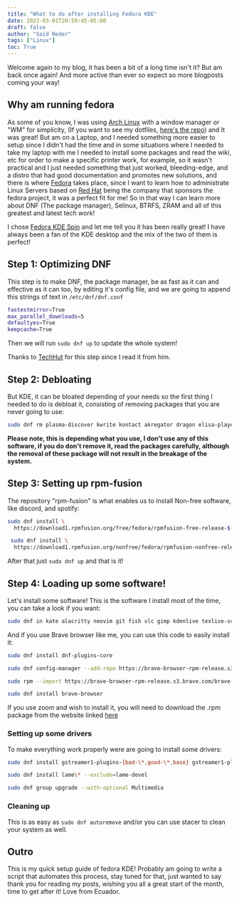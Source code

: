 ```yaml
---
title: "What to do after installing Fedora KDE"
date: 2022-03-01T20:59:45-05:00
draft: false
author: "Said Neder"
tags: ["Linux"]
toc: True
---
```


Welcome again to my blog, it has been a bit of a long time isn't it? But am back once again! And more active than ever so expect so more blogposts coming your way!

## Why am running fedora
As some of you know, I was using [Arch Linux](https://archlinux.org/) with a window manager or "WM" for simplicity, (If you want to see my dotfiles, [here's the repo](https://github.com/crazyc4t/dotfiles)) and It was great! But am on a Laptop, and I needed something more easier to setup since I didn't had the time and in some situations where I needed to take my laptop with me I needed to install some packages and read the wiki, etc for order to make a specific printer work, for example, so it wasn't practical and I just needed something that just worked, bleeding-edge, and a distro that had good documentation and promotes new solutions, and there is where [Fedora](https://getfedora.org/) takes place, since I want to learn how to administrate Linux Servers based on [Red Hat](https://redhat.com) being the company that sponsors the fedora project, it was a perfect fit for me! So in that way I can learn more about DNF (The package manager), Selinux, BTRFS, ZRAM and all of this greatest and latest tech work!

I chose [Fedora KDE Spin](https://spins.fedoraproject.org/) and let me tell you it has been really great! I have always been a fan of the KDE desktop and the mix of the two of them is perfect!

## Step 1: Optimizing DNF

This step is to make DNF, the package manager, be as fast as it can and effective as it can too, by editing it's config file, and we are going to append this strings of text in `/etc/dnf/dnf.conf`

```bash
fastestmirror=True
max_parallel_downloads=5
defaultyes=True
keepcache=True
```

Then we will run `sudo dnf up` to update the whole system!

Thanks to [TechHut](https://www.youtube.com/channel/UCjSEJkpGbcZhvo0lr-44X_w) for this step since I read it from him.

## Step 2: Debloating

But KDE, it can be bloated depending of your needs so the first thing I needed to do is debloat it, consisting of removing packages that you are never going to use:

```bash
sudo dnf rm plasma-discover kwrite kontact akregator dragon elisa-player kaddressbook kcharselect kmag kpat kmahjongg kfind kmail kmouth kmines kolourpaint kmousetool konversation korganizer krfb krdc kruler kwrite
```

**Please note, this is depending what you use, I don't use any of this software, if you do don't remove it, read the packages carefully, although the removal of these package will not result in the breakage of the system.**

## Step 3: Setting up rpm-fusion

The repository "rpm-fusion" is what enables us to install Non-free software, like discord, and spotify:

```bash
sudo dnf install \
  https://download1.rpmfusion.org/free/fedora/rpmfusion-free-release-$(rpm -E %fedora).noarch.rpm

 sudo dnf install \
  https://download1.rpmfusion.org/nonfree/fedora/rpmfusion-nonfree-release-$(rpm -E %fedora).noarch.rpm
```
After that just `sudo dnf up` and that is it!

## Step 4: Loading up some software!

Let's install some software! This is the software I install most of the time, you can take a look if you want:

```bash
sudo dnf in kate alacritty neovim git fish vlc gimp kdenlive texlive-scheme-medium lpf-spotify-client discord keepassxc qbittorrent stacer doas
```

And if you use Brave browser like me, you can use this code to easily install it:

```bash
sudo dnf install dnf-plugins-core

sudo dnf config-manager --add-repo https://brave-browser-rpm-release.s3.brave.com/x86_64/

sudo rpm --import https://brave-browser-rpm-release.s3.brave.com/brave-core.asc

sudo dnf install brave-browser
```

If you use zoom and wish to install it, you will need to download the .rpm package from the website linked [here](https://www.youtube.com/channel/UCjSEJkpGbcZhvo0lr-44X_w)

### Setting up some drivers

To make everything work properly were are going to install some drivers:

```bash
sudo dnf install gstreamer1-plugins-{bad-\*,good-\*,base} gstreamer1-plugin-openh264 gstreamer1-libav --exclude=gstreamer1-plugins-bad-free-devel

sudo dnf install lame\* --exclude=lame-devel

sudo dnf group upgrade --with-optional Multimedia
```

### Cleaning up 

This is as easy as `sudo dnf autoremove` and/or you can use stacer to clean your system as well.

## Outro

This is my quick setup guide of fedora KDE! Probably am going to write a script that automates this process, stay tuned for that, just wanted to say thank you for reading my posts, wishing you all a great start of the month, time to get after it! Love from Ecuador.
